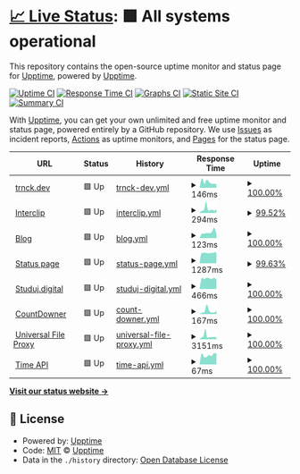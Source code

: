 # [📈 Live Status](https://uptime.trnck.dev): <!--live status--> **🟩 All systems operational**

This repository contains the open-source uptime monitor and status page for [Upptime](https://upptime.js.org), powered by [Upptime](https://github.com/upptime/upptime).

[![Uptime CI](https://github.com/koj-co/upptime/workflows/Uptime%20CI/badge.svg)](https://github.com/koj-co/upptime/actions?query=workflow%3A%22Uptime+CI%22)
[![Response Time CI](https://github.com/koj-co/upptime/workflows/Response%20Time%20CI/badge.svg)](https://github.com/koj-co/upptime/actions?query=workflow%3A%22Response+Time+CI%22)
[![Graphs CI](https://github.com/koj-co/upptime/workflows/Graphs%20CI/badge.svg)](https://github.com/koj-co/upptime/actions?query=workflow%3A%22Graphs+CI%22)
[![Static Site CI](https://github.com/koj-co/upptime/workflows/Static%20Site%20CI/badge.svg)](https://github.com/koj-co/upptime/actions?query=workflow%3A%22Static+Site+CI%22)
[![Summary CI](https://github.com/koj-co/upptime/workflows/Summary%20CI/badge.svg)](https://github.com/koj-co/upptime/actions?query=workflow%3A%22Summary+CI%22)

With [Upptime](https://upptime.js.org), you can get your own unlimited and free uptime monitor and status page, powered entirely by a GitHub repository. We use [Issues](https://github.com/upptime/upptime/issues) as incident reports, [Actions](https://github.com/upptime/upptime/actions) as uptime monitors, and [Pages](https://uptime.trnck.dev) for the status page.

<!--start: status pages-->
<!-- This summary is generated by Upptime (https://github.com/upptime/upptime) -->
<!-- Do not edit this manually, your changes will be overwritten -->
<!-- prettier-ignore -->
| URL | Status | History | Response Time | Uptime |
| --- | ------ | ------- | ------------- | ------ |
| <img alt="" src="https://favicons.githubusercontent.com/trnck.dev" height="13"> [trnck.dev](https://trnck.dev) | 🟩 Up | [trnck-dev.yml](https://github.com/filiptronicek/status/commits/HEAD/history/trnck-dev.yml) | <details><summary><img alt="Response time graph" src="./graphs/trnck-dev/response-time-week.png" height="20"> 146ms</summary><br><a href="https://uptime.trnck.dev/history/trnck-dev"><img alt="Response time 160" src="https://img.shields.io/endpoint?url=https%3A%2F%2Fraw.githubusercontent.com%2Ffiliptronicek%2Fstatus%2FHEAD%2Fapi%2Ftrnck-dev%2Fresponse-time.json"></a><br><a href="https://uptime.trnck.dev/history/trnck-dev"><img alt="24-hour response time 95" src="https://img.shields.io/endpoint?url=https%3A%2F%2Fraw.githubusercontent.com%2Ffiliptronicek%2Fstatus%2FHEAD%2Fapi%2Ftrnck-dev%2Fresponse-time-day.json"></a><br><a href="https://uptime.trnck.dev/history/trnck-dev"><img alt="7-day response time 146" src="https://img.shields.io/endpoint?url=https%3A%2F%2Fraw.githubusercontent.com%2Ffiliptronicek%2Fstatus%2FHEAD%2Fapi%2Ftrnck-dev%2Fresponse-time-week.json"></a><br><a href="https://uptime.trnck.dev/history/trnck-dev"><img alt="30-day response time 162" src="https://img.shields.io/endpoint?url=https%3A%2F%2Fraw.githubusercontent.com%2Ffiliptronicek%2Fstatus%2FHEAD%2Fapi%2Ftrnck-dev%2Fresponse-time-month.json"></a><br><a href="https://uptime.trnck.dev/history/trnck-dev"><img alt="1-year response time 160" src="https://img.shields.io/endpoint?url=https%3A%2F%2Fraw.githubusercontent.com%2Ffiliptronicek%2Fstatus%2FHEAD%2Fapi%2Ftrnck-dev%2Fresponse-time-year.json"></a></details> | <details><summary><a href="https://uptime.trnck.dev/history/trnck-dev">100.00%</a></summary><a href="https://uptime.trnck.dev/history/trnck-dev"><img alt="All-time uptime 100.00%" src="https://img.shields.io/endpoint?url=https%3A%2F%2Fraw.githubusercontent.com%2Ffiliptronicek%2Fstatus%2FHEAD%2Fapi%2Ftrnck-dev%2Fuptime.json"></a><br><a href="https://uptime.trnck.dev/history/trnck-dev"><img alt="24-hour uptime 100.00%" src="https://img.shields.io/endpoint?url=https%3A%2F%2Fraw.githubusercontent.com%2Ffiliptronicek%2Fstatus%2FHEAD%2Fapi%2Ftrnck-dev%2Fuptime-day.json"></a><br><a href="https://uptime.trnck.dev/history/trnck-dev"><img alt="7-day uptime 100.00%" src="https://img.shields.io/endpoint?url=https%3A%2F%2Fraw.githubusercontent.com%2Ffiliptronicek%2Fstatus%2FHEAD%2Fapi%2Ftrnck-dev%2Fuptime-week.json"></a><br><a href="https://uptime.trnck.dev/history/trnck-dev"><img alt="30-day uptime 100.00%" src="https://img.shields.io/endpoint?url=https%3A%2F%2Fraw.githubusercontent.com%2Ffiliptronicek%2Fstatus%2FHEAD%2Fapi%2Ftrnck-dev%2Fuptime-month.json"></a><br><a href="https://uptime.trnck.dev/history/trnck-dev"><img alt="1-year uptime 100.00%" src="https://img.shields.io/endpoint?url=https%3A%2F%2Fraw.githubusercontent.com%2Ffiliptronicek%2Fstatus%2FHEAD%2Fapi%2Ftrnck-dev%2Fuptime-year.json"></a></details>
| <img alt="" src="https://favicons.githubusercontent.com/interclip.app" height="13"> [Interclip](https://interclip.app) | 🟩 Up | [interclip.yml](https://github.com/filiptronicek/status/commits/HEAD/history/interclip.yml) | <details><summary><img alt="Response time graph" src="./graphs/interclip/response-time-week.png" height="20"> 294ms</summary><br><a href="https://uptime.trnck.dev/history/interclip"><img alt="Response time 347" src="https://img.shields.io/endpoint?url=https%3A%2F%2Fraw.githubusercontent.com%2Ffiliptronicek%2Fstatus%2FHEAD%2Fapi%2Finterclip%2Fresponse-time.json"></a><br><a href="https://uptime.trnck.dev/history/interclip"><img alt="24-hour response time 278" src="https://img.shields.io/endpoint?url=https%3A%2F%2Fraw.githubusercontent.com%2Ffiliptronicek%2Fstatus%2FHEAD%2Fapi%2Finterclip%2Fresponse-time-day.json"></a><br><a href="https://uptime.trnck.dev/history/interclip"><img alt="7-day response time 294" src="https://img.shields.io/endpoint?url=https%3A%2F%2Fraw.githubusercontent.com%2Ffiliptronicek%2Fstatus%2FHEAD%2Fapi%2Finterclip%2Fresponse-time-week.json"></a><br><a href="https://uptime.trnck.dev/history/interclip"><img alt="30-day response time 371" src="https://img.shields.io/endpoint?url=https%3A%2F%2Fraw.githubusercontent.com%2Ffiliptronicek%2Fstatus%2FHEAD%2Fapi%2Finterclip%2Fresponse-time-month.json"></a><br><a href="https://uptime.trnck.dev/history/interclip"><img alt="1-year response time 347" src="https://img.shields.io/endpoint?url=https%3A%2F%2Fraw.githubusercontent.com%2Ffiliptronicek%2Fstatus%2FHEAD%2Fapi%2Finterclip%2Fresponse-time-year.json"></a></details> | <details><summary><a href="https://uptime.trnck.dev/history/interclip">99.52%</a></summary><a href="https://uptime.trnck.dev/history/interclip"><img alt="All-time uptime 99.58%" src="https://img.shields.io/endpoint?url=https%3A%2F%2Fraw.githubusercontent.com%2Ffiliptronicek%2Fstatus%2FHEAD%2Fapi%2Finterclip%2Fuptime.json"></a><br><a href="https://uptime.trnck.dev/history/interclip"><img alt="24-hour uptime 100.00%" src="https://img.shields.io/endpoint?url=https%3A%2F%2Fraw.githubusercontent.com%2Ffiliptronicek%2Fstatus%2FHEAD%2Fapi%2Finterclip%2Fuptime-day.json"></a><br><a href="https://uptime.trnck.dev/history/interclip"><img alt="7-day uptime 99.52%" src="https://img.shields.io/endpoint?url=https%3A%2F%2Fraw.githubusercontent.com%2Ffiliptronicek%2Fstatus%2FHEAD%2Fapi%2Finterclip%2Fuptime-week.json"></a><br><a href="https://uptime.trnck.dev/history/interclip"><img alt="30-day uptime 99.44%" src="https://img.shields.io/endpoint?url=https%3A%2F%2Fraw.githubusercontent.com%2Ffiliptronicek%2Fstatus%2FHEAD%2Fapi%2Finterclip%2Fuptime-month.json"></a><br><a href="https://uptime.trnck.dev/history/interclip"><img alt="1-year uptime 99.58%" src="https://img.shields.io/endpoint?url=https%3A%2F%2Fraw.githubusercontent.com%2Ffiliptronicek%2Fstatus%2FHEAD%2Fapi%2Finterclip%2Fuptime-year.json"></a></details>
| <img alt="" src="https://favicons.githubusercontent.com/blog.trnck.dev" height="13"> [Blog](https://blog.trnck.dev) | 🟩 Up | [blog.yml](https://github.com/filiptronicek/status/commits/HEAD/history/blog.yml) | <details><summary><img alt="Response time graph" src="./graphs/blog/response-time-week.png" height="20"> 123ms</summary><br><a href="https://uptime.trnck.dev/history/blog"><img alt="Response time 168" src="https://img.shields.io/endpoint?url=https%3A%2F%2Fraw.githubusercontent.com%2Ffiliptronicek%2Fstatus%2FHEAD%2Fapi%2Fblog%2Fresponse-time.json"></a><br><a href="https://uptime.trnck.dev/history/blog"><img alt="24-hour response time 97" src="https://img.shields.io/endpoint?url=https%3A%2F%2Fraw.githubusercontent.com%2Ffiliptronicek%2Fstatus%2FHEAD%2Fapi%2Fblog%2Fresponse-time-day.json"></a><br><a href="https://uptime.trnck.dev/history/blog"><img alt="7-day response time 123" src="https://img.shields.io/endpoint?url=https%3A%2F%2Fraw.githubusercontent.com%2Ffiliptronicek%2Fstatus%2FHEAD%2Fapi%2Fblog%2Fresponse-time-week.json"></a><br><a href="https://uptime.trnck.dev/history/blog"><img alt="30-day response time 179" src="https://img.shields.io/endpoint?url=https%3A%2F%2Fraw.githubusercontent.com%2Ffiliptronicek%2Fstatus%2FHEAD%2Fapi%2Fblog%2Fresponse-time-month.json"></a><br><a href="https://uptime.trnck.dev/history/blog"><img alt="1-year response time 168" src="https://img.shields.io/endpoint?url=https%3A%2F%2Fraw.githubusercontent.com%2Ffiliptronicek%2Fstatus%2FHEAD%2Fapi%2Fblog%2Fresponse-time-year.json"></a></details> | <details><summary><a href="https://uptime.trnck.dev/history/blog">100.00%</a></summary><a href="https://uptime.trnck.dev/history/blog"><img alt="All-time uptime 100.00%" src="https://img.shields.io/endpoint?url=https%3A%2F%2Fraw.githubusercontent.com%2Ffiliptronicek%2Fstatus%2FHEAD%2Fapi%2Fblog%2Fuptime.json"></a><br><a href="https://uptime.trnck.dev/history/blog"><img alt="24-hour uptime 100.00%" src="https://img.shields.io/endpoint?url=https%3A%2F%2Fraw.githubusercontent.com%2Ffiliptronicek%2Fstatus%2FHEAD%2Fapi%2Fblog%2Fuptime-day.json"></a><br><a href="https://uptime.trnck.dev/history/blog"><img alt="7-day uptime 100.00%" src="https://img.shields.io/endpoint?url=https%3A%2F%2Fraw.githubusercontent.com%2Ffiliptronicek%2Fstatus%2FHEAD%2Fapi%2Fblog%2Fuptime-week.json"></a><br><a href="https://uptime.trnck.dev/history/blog"><img alt="30-day uptime 100.00%" src="https://img.shields.io/endpoint?url=https%3A%2F%2Fraw.githubusercontent.com%2Ffiliptronicek%2Fstatus%2FHEAD%2Fapi%2Fblog%2Fuptime-month.json"></a><br><a href="https://uptime.trnck.dev/history/blog"><img alt="1-year uptime 100.00%" src="https://img.shields.io/endpoint?url=https%3A%2F%2Fraw.githubusercontent.com%2Ffiliptronicek%2Fstatus%2FHEAD%2Fapi%2Fblog%2Fuptime-year.json"></a></details>
| <img alt="" src="https://favicons.githubusercontent.com/status.trnck.dev" height="13"> [Status page](https://status.trnck.dev) | 🟩 Up | [status-page.yml](https://github.com/filiptronicek/status/commits/HEAD/history/status-page.yml) | <details><summary><img alt="Response time graph" src="./graphs/status-page/response-time-week.png" height="20"> 1287ms</summary><br><a href="https://uptime.trnck.dev/history/status-page"><img alt="Response time 1872" src="https://img.shields.io/endpoint?url=https%3A%2F%2Fraw.githubusercontent.com%2Ffiliptronicek%2Fstatus%2FHEAD%2Fapi%2Fstatus-page%2Fresponse-time.json"></a><br><a href="https://uptime.trnck.dev/history/status-page"><img alt="24-hour response time 1351" src="https://img.shields.io/endpoint?url=https%3A%2F%2Fraw.githubusercontent.com%2Ffiliptronicek%2Fstatus%2FHEAD%2Fapi%2Fstatus-page%2Fresponse-time-day.json"></a><br><a href="https://uptime.trnck.dev/history/status-page"><img alt="7-day response time 1287" src="https://img.shields.io/endpoint?url=https%3A%2F%2Fraw.githubusercontent.com%2Ffiliptronicek%2Fstatus%2FHEAD%2Fapi%2Fstatus-page%2Fresponse-time-week.json"></a><br><a href="https://uptime.trnck.dev/history/status-page"><img alt="30-day response time 2063" src="https://img.shields.io/endpoint?url=https%3A%2F%2Fraw.githubusercontent.com%2Ffiliptronicek%2Fstatus%2FHEAD%2Fapi%2Fstatus-page%2Fresponse-time-month.json"></a><br><a href="https://uptime.trnck.dev/history/status-page"><img alt="1-year response time 1872" src="https://img.shields.io/endpoint?url=https%3A%2F%2Fraw.githubusercontent.com%2Ffiliptronicek%2Fstatus%2FHEAD%2Fapi%2Fstatus-page%2Fresponse-time-year.json"></a></details> | <details><summary><a href="https://uptime.trnck.dev/history/status-page">99.63%</a></summary><a href="https://uptime.trnck.dev/history/status-page"><img alt="All-time uptime 99.39%" src="https://img.shields.io/endpoint?url=https%3A%2F%2Fraw.githubusercontent.com%2Ffiliptronicek%2Fstatus%2FHEAD%2Fapi%2Fstatus-page%2Fuptime.json"></a><br><a href="https://uptime.trnck.dev/history/status-page"><img alt="24-hour uptime 100.00%" src="https://img.shields.io/endpoint?url=https%3A%2F%2Fraw.githubusercontent.com%2Ffiliptronicek%2Fstatus%2FHEAD%2Fapi%2Fstatus-page%2Fuptime-day.json"></a><br><a href="https://uptime.trnck.dev/history/status-page"><img alt="7-day uptime 99.63%" src="https://img.shields.io/endpoint?url=https%3A%2F%2Fraw.githubusercontent.com%2Ffiliptronicek%2Fstatus%2FHEAD%2Fapi%2Fstatus-page%2Fuptime-week.json"></a><br><a href="https://uptime.trnck.dev/history/status-page"><img alt="30-day uptime 99.29%" src="https://img.shields.io/endpoint?url=https%3A%2F%2Fraw.githubusercontent.com%2Ffiliptronicek%2Fstatus%2FHEAD%2Fapi%2Fstatus-page%2Fuptime-month.json"></a><br><a href="https://uptime.trnck.dev/history/status-page"><img alt="1-year uptime 99.39%" src="https://img.shields.io/endpoint?url=https%3A%2F%2Fraw.githubusercontent.com%2Ffiliptronicek%2Fstatus%2FHEAD%2Fapi%2Fstatus-page%2Fuptime-year.json"></a></details>
| <img alt="" src="https://favicons.githubusercontent.com/studuj.digital" height="13"> [Studuj.digital](https://studuj.digital) | 🟩 Up | [studuj-digital.yml](https://github.com/filiptronicek/status/commits/HEAD/history/studuj-digital.yml) | <details><summary><img alt="Response time graph" src="./graphs/studuj-digital/response-time-week.png" height="20"> 466ms</summary><br><a href="https://uptime.trnck.dev/history/studuj-digital"><img alt="Response time 535" src="https://img.shields.io/endpoint?url=https%3A%2F%2Fraw.githubusercontent.com%2Ffiliptronicek%2Fstatus%2FHEAD%2Fapi%2Fstuduj-digital%2Fresponse-time.json"></a><br><a href="https://uptime.trnck.dev/history/studuj-digital"><img alt="24-hour response time 434" src="https://img.shields.io/endpoint?url=https%3A%2F%2Fraw.githubusercontent.com%2Ffiliptronicek%2Fstatus%2FHEAD%2Fapi%2Fstuduj-digital%2Fresponse-time-day.json"></a><br><a href="https://uptime.trnck.dev/history/studuj-digital"><img alt="7-day response time 466" src="https://img.shields.io/endpoint?url=https%3A%2F%2Fraw.githubusercontent.com%2Ffiliptronicek%2Fstatus%2FHEAD%2Fapi%2Fstuduj-digital%2Fresponse-time-week.json"></a><br><a href="https://uptime.trnck.dev/history/studuj-digital"><img alt="30-day response time 523" src="https://img.shields.io/endpoint?url=https%3A%2F%2Fraw.githubusercontent.com%2Ffiliptronicek%2Fstatus%2FHEAD%2Fapi%2Fstuduj-digital%2Fresponse-time-month.json"></a><br><a href="https://uptime.trnck.dev/history/studuj-digital"><img alt="1-year response time 535" src="https://img.shields.io/endpoint?url=https%3A%2F%2Fraw.githubusercontent.com%2Ffiliptronicek%2Fstatus%2FHEAD%2Fapi%2Fstuduj-digital%2Fresponse-time-year.json"></a></details> | <details><summary><a href="https://uptime.trnck.dev/history/studuj-digital">100.00%</a></summary><a href="https://uptime.trnck.dev/history/studuj-digital"><img alt="All-time uptime 99.94%" src="https://img.shields.io/endpoint?url=https%3A%2F%2Fraw.githubusercontent.com%2Ffiliptronicek%2Fstatus%2FHEAD%2Fapi%2Fstuduj-digital%2Fuptime.json"></a><br><a href="https://uptime.trnck.dev/history/studuj-digital"><img alt="24-hour uptime 100.00%" src="https://img.shields.io/endpoint?url=https%3A%2F%2Fraw.githubusercontent.com%2Ffiliptronicek%2Fstatus%2FHEAD%2Fapi%2Fstuduj-digital%2Fuptime-day.json"></a><br><a href="https://uptime.trnck.dev/history/studuj-digital"><img alt="7-day uptime 100.00%" src="https://img.shields.io/endpoint?url=https%3A%2F%2Fraw.githubusercontent.com%2Ffiliptronicek%2Fstatus%2FHEAD%2Fapi%2Fstuduj-digital%2Fuptime-week.json"></a><br><a href="https://uptime.trnck.dev/history/studuj-digital"><img alt="30-day uptime 100.00%" src="https://img.shields.io/endpoint?url=https%3A%2F%2Fraw.githubusercontent.com%2Ffiliptronicek%2Fstatus%2FHEAD%2Fapi%2Fstuduj-digital%2Fuptime-month.json"></a><br><a href="https://uptime.trnck.dev/history/studuj-digital"><img alt="1-year uptime 99.94%" src="https://img.shields.io/endpoint?url=https%3A%2F%2Fraw.githubusercontent.com%2Ffiliptronicek%2Fstatus%2FHEAD%2Fapi%2Fstuduj-digital%2Fuptime-year.json"></a></details>
| <img alt="" src="https://favicons.githubusercontent.com/countdowner.now.sh" height="13"> [CountDowner](https://countdowner.now.sh) | 🟩 Up | [count-downer.yml](https://github.com/filiptronicek/status/commits/HEAD/history/count-downer.yml) | <details><summary><img alt="Response time graph" src="./graphs/count-downer/response-time-week.png" height="20"> 167ms</summary><br><a href="https://uptime.trnck.dev/history/count-downer"><img alt="Response time 259" src="https://img.shields.io/endpoint?url=https%3A%2F%2Fraw.githubusercontent.com%2Ffiliptronicek%2Fstatus%2FHEAD%2Fapi%2Fcount-downer%2Fresponse-time.json"></a><br><a href="https://uptime.trnck.dev/history/count-downer"><img alt="24-hour response time 173" src="https://img.shields.io/endpoint?url=https%3A%2F%2Fraw.githubusercontent.com%2Ffiliptronicek%2Fstatus%2FHEAD%2Fapi%2Fcount-downer%2Fresponse-time-day.json"></a><br><a href="https://uptime.trnck.dev/history/count-downer"><img alt="7-day response time 167" src="https://img.shields.io/endpoint?url=https%3A%2F%2Fraw.githubusercontent.com%2Ffiliptronicek%2Fstatus%2FHEAD%2Fapi%2Fcount-downer%2Fresponse-time-week.json"></a><br><a href="https://uptime.trnck.dev/history/count-downer"><img alt="30-day response time 280" src="https://img.shields.io/endpoint?url=https%3A%2F%2Fraw.githubusercontent.com%2Ffiliptronicek%2Fstatus%2FHEAD%2Fapi%2Fcount-downer%2Fresponse-time-month.json"></a><br><a href="https://uptime.trnck.dev/history/count-downer"><img alt="1-year response time 259" src="https://img.shields.io/endpoint?url=https%3A%2F%2Fraw.githubusercontent.com%2Ffiliptronicek%2Fstatus%2FHEAD%2Fapi%2Fcount-downer%2Fresponse-time-year.json"></a></details> | <details><summary><a href="https://uptime.trnck.dev/history/count-downer">100.00%</a></summary><a href="https://uptime.trnck.dev/history/count-downer"><img alt="All-time uptime 100.00%" src="https://img.shields.io/endpoint?url=https%3A%2F%2Fraw.githubusercontent.com%2Ffiliptronicek%2Fstatus%2FHEAD%2Fapi%2Fcount-downer%2Fuptime.json"></a><br><a href="https://uptime.trnck.dev/history/count-downer"><img alt="24-hour uptime 100.00%" src="https://img.shields.io/endpoint?url=https%3A%2F%2Fraw.githubusercontent.com%2Ffiliptronicek%2Fstatus%2FHEAD%2Fapi%2Fcount-downer%2Fuptime-day.json"></a><br><a href="https://uptime.trnck.dev/history/count-downer"><img alt="7-day uptime 100.00%" src="https://img.shields.io/endpoint?url=https%3A%2F%2Fraw.githubusercontent.com%2Ffiliptronicek%2Fstatus%2FHEAD%2Fapi%2Fcount-downer%2Fuptime-week.json"></a><br><a href="https://uptime.trnck.dev/history/count-downer"><img alt="30-day uptime 100.00%" src="https://img.shields.io/endpoint?url=https%3A%2F%2Fraw.githubusercontent.com%2Ffiliptronicek%2Fstatus%2FHEAD%2Fapi%2Fcount-downer%2Fuptime-month.json"></a><br><a href="https://uptime.trnck.dev/history/count-downer"><img alt="1-year uptime 100.00%" src="https://img.shields.io/endpoint?url=https%3A%2F%2Fraw.githubusercontent.com%2Ffiliptronicek%2Fstatus%2FHEAD%2Fapi%2Fcount-downer%2Fuptime-year.json"></a></details>
| <img alt="" src="https://favicons.githubusercontent.com/external.trnck.dev" height="13"> [Universal File Proxy](https://external.trnck.dev/?url=https://www.electronicbeats.net/app/uploads/2016/06/rickastley.jpg) | 🟩 Up | [universal-file-proxy.yml](https://github.com/filiptronicek/status/commits/HEAD/history/universal-file-proxy.yml) | <details><summary><img alt="Response time graph" src="./graphs/universal-file-proxy/response-time-week.png" height="20"> 3151ms</summary><br><a href="https://uptime.trnck.dev/history/universal-file-proxy"><img alt="Response time 2502" src="https://img.shields.io/endpoint?url=https%3A%2F%2Fraw.githubusercontent.com%2Ffiliptronicek%2Fstatus%2FHEAD%2Fapi%2Funiversal-file-proxy%2Fresponse-time.json"></a><br><a href="https://uptime.trnck.dev/history/universal-file-proxy"><img alt="24-hour response time 2081" src="https://img.shields.io/endpoint?url=https%3A%2F%2Fraw.githubusercontent.com%2Ffiliptronicek%2Fstatus%2FHEAD%2Fapi%2Funiversal-file-proxy%2Fresponse-time-day.json"></a><br><a href="https://uptime.trnck.dev/history/universal-file-proxy"><img alt="7-day response time 3151" src="https://img.shields.io/endpoint?url=https%3A%2F%2Fraw.githubusercontent.com%2Ffiliptronicek%2Fstatus%2FHEAD%2Fapi%2Funiversal-file-proxy%2Fresponse-time-week.json"></a><br><a href="https://uptime.trnck.dev/history/universal-file-proxy"><img alt="30-day response time 2686" src="https://img.shields.io/endpoint?url=https%3A%2F%2Fraw.githubusercontent.com%2Ffiliptronicek%2Fstatus%2FHEAD%2Fapi%2Funiversal-file-proxy%2Fresponse-time-month.json"></a><br><a href="https://uptime.trnck.dev/history/universal-file-proxy"><img alt="1-year response time 2502" src="https://img.shields.io/endpoint?url=https%3A%2F%2Fraw.githubusercontent.com%2Ffiliptronicek%2Fstatus%2FHEAD%2Fapi%2Funiversal-file-proxy%2Fresponse-time-year.json"></a></details> | <details><summary><a href="https://uptime.trnck.dev/history/universal-file-proxy">100.00%</a></summary><a href="https://uptime.trnck.dev/history/universal-file-proxy"><img alt="All-time uptime 100.00%" src="https://img.shields.io/endpoint?url=https%3A%2F%2Fraw.githubusercontent.com%2Ffiliptronicek%2Fstatus%2FHEAD%2Fapi%2Funiversal-file-proxy%2Fuptime.json"></a><br><a href="https://uptime.trnck.dev/history/universal-file-proxy"><img alt="24-hour uptime 100.00%" src="https://img.shields.io/endpoint?url=https%3A%2F%2Fraw.githubusercontent.com%2Ffiliptronicek%2Fstatus%2FHEAD%2Fapi%2Funiversal-file-proxy%2Fuptime-day.json"></a><br><a href="https://uptime.trnck.dev/history/universal-file-proxy"><img alt="7-day uptime 100.00%" src="https://img.shields.io/endpoint?url=https%3A%2F%2Fraw.githubusercontent.com%2Ffiliptronicek%2Fstatus%2FHEAD%2Fapi%2Funiversal-file-proxy%2Fuptime-week.json"></a><br><a href="https://uptime.trnck.dev/history/universal-file-proxy"><img alt="30-day uptime 100.00%" src="https://img.shields.io/endpoint?url=https%3A%2F%2Fraw.githubusercontent.com%2Ffiliptronicek%2Fstatus%2FHEAD%2Fapi%2Funiversal-file-proxy%2Fuptime-month.json"></a><br><a href="https://uptime.trnck.dev/history/universal-file-proxy"><img alt="1-year uptime 100.00%" src="https://img.shields.io/endpoint?url=https%3A%2F%2Fraw.githubusercontent.com%2Ffiliptronicek%2Fstatus%2FHEAD%2Fapi%2Funiversal-file-proxy%2Fuptime-year.json"></a></details>
| <img alt="" src="https://favicons.githubusercontent.com/trnck.dev" height="13"> [Time API](https://trnck.dev/time) | 🟩 Up | [time-api.yml](https://github.com/filiptronicek/status/commits/HEAD/history/time-api.yml) | <details><summary><img alt="Response time graph" src="./graphs/time-api/response-time-week.png" height="20"> 67ms</summary><br><a href="https://uptime.trnck.dev/history/time-api"><img alt="Response time 71" src="https://img.shields.io/endpoint?url=https%3A%2F%2Fraw.githubusercontent.com%2Ffiliptronicek%2Fstatus%2FHEAD%2Fapi%2Ftime-api%2Fresponse-time.json"></a><br><a href="https://uptime.trnck.dev/history/time-api"><img alt="24-hour response time 80" src="https://img.shields.io/endpoint?url=https%3A%2F%2Fraw.githubusercontent.com%2Ffiliptronicek%2Fstatus%2FHEAD%2Fapi%2Ftime-api%2Fresponse-time-day.json"></a><br><a href="https://uptime.trnck.dev/history/time-api"><img alt="7-day response time 67" src="https://img.shields.io/endpoint?url=https%3A%2F%2Fraw.githubusercontent.com%2Ffiliptronicek%2Fstatus%2FHEAD%2Fapi%2Ftime-api%2Fresponse-time-week.json"></a><br><a href="https://uptime.trnck.dev/history/time-api"><img alt="30-day response time 75" src="https://img.shields.io/endpoint?url=https%3A%2F%2Fraw.githubusercontent.com%2Ffiliptronicek%2Fstatus%2FHEAD%2Fapi%2Ftime-api%2Fresponse-time-month.json"></a><br><a href="https://uptime.trnck.dev/history/time-api"><img alt="1-year response time 71" src="https://img.shields.io/endpoint?url=https%3A%2F%2Fraw.githubusercontent.com%2Ffiliptronicek%2Fstatus%2FHEAD%2Fapi%2Ftime-api%2Fresponse-time-year.json"></a></details> | <details><summary><a href="https://uptime.trnck.dev/history/time-api">100.00%</a></summary><a href="https://uptime.trnck.dev/history/time-api"><img alt="All-time uptime 100.00%" src="https://img.shields.io/endpoint?url=https%3A%2F%2Fraw.githubusercontent.com%2Ffiliptronicek%2Fstatus%2FHEAD%2Fapi%2Ftime-api%2Fuptime.json"></a><br><a href="https://uptime.trnck.dev/history/time-api"><img alt="24-hour uptime 100.00%" src="https://img.shields.io/endpoint?url=https%3A%2F%2Fraw.githubusercontent.com%2Ffiliptronicek%2Fstatus%2FHEAD%2Fapi%2Ftime-api%2Fuptime-day.json"></a><br><a href="https://uptime.trnck.dev/history/time-api"><img alt="7-day uptime 100.00%" src="https://img.shields.io/endpoint?url=https%3A%2F%2Fraw.githubusercontent.com%2Ffiliptronicek%2Fstatus%2FHEAD%2Fapi%2Ftime-api%2Fuptime-week.json"></a><br><a href="https://uptime.trnck.dev/history/time-api"><img alt="30-day uptime 100.00%" src="https://img.shields.io/endpoint?url=https%3A%2F%2Fraw.githubusercontent.com%2Ffiliptronicek%2Fstatus%2FHEAD%2Fapi%2Ftime-api%2Fuptime-month.json"></a><br><a href="https://uptime.trnck.dev/history/time-api"><img alt="1-year uptime 100.00%" src="https://img.shields.io/endpoint?url=https%3A%2F%2Fraw.githubusercontent.com%2Ffiliptronicek%2Fstatus%2FHEAD%2Fapi%2Ftime-api%2Fuptime-year.json"></a></details>

<!--end: status pages-->

[**Visit our status website →**](https://uptime.trnck.dev)

## 📄 License

- Powered by: [Upptime](https://github.com/upptime/upptime)
- Code: [MIT](./LICENSE) © [Upptime](https://upptime.js.org)
- Data in the `./history` directory: [Open Database License](https://opendatacommons.org/licenses/odbl/1-0/)
